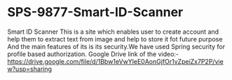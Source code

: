 # SPS-9877-Smart-ID-Scanner
Smart ID Scanner
This is a site which enables user to create account and help them to extract text from image and help to store it fot future purpose
And the main features of its is its security.We have used Spring security for profile based authorization.
Google Drive link of the video:-https://drive.google.com/file/d/1Bbw1eVwYleE0AonGjfOr1vZpeiZx7P2P/view?usp=sharing
